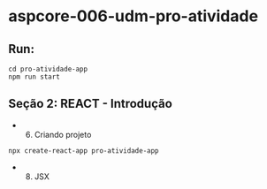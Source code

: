 # aspcore-006-udm-pro-atividade

## Run:

```
cd pro-atividade-app
npm run start
```

## Seção 2: REACT - Introdução

- 6. Criando projeto

```
npx create-react-app pro-atividade-app
```

- 8. JSX